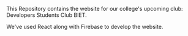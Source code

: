 This Repository contains the website for our college's upcoming club: Developers Students Club BIET.

We've used React along with Firebase to develop the website.
